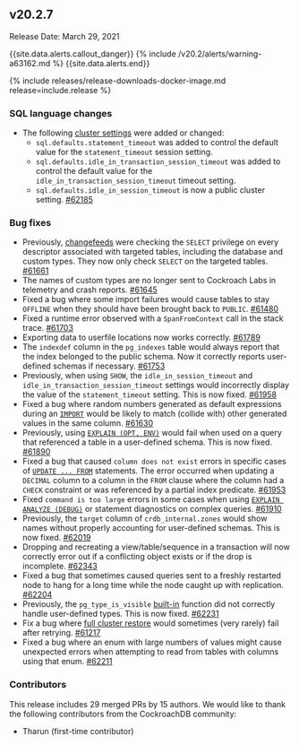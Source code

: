 ## v20.2.7

Release Date: March 29, 2021

{{site.data.alerts.callout_danger}}
{% include /v20.2/alerts/warning-a63162.md %}
{{site.data.alerts.end}}

{% include releases/release-downloads-docker-image.md release=include.release %}

<h3 id="v20-2-7-sql-language-changes">SQL language changes</h3>

- The following [cluster settings](../v20.2/cluster-settings.html) were added or changed:
  - `sql.defaults.statement_timeout` was added to control the default value for the `statement_timeout` session setting.
  - `sql.defaults.idle_in_transaction_session_timeout` was added to control the default value for the `idle_in_transaction_session_timeout` timeout setting.
  - `sql.defaults.idle_in_session_timeout` is now a public cluster setting. [#62185][#62185]

<h3 id="v20-2-7-bug-fixes">Bug fixes</h3>

- Previously, [changefeeds](../v20.2/stream-data-out-of-cockroachdb-using-changefeeds.html) were checking the `SELECT` privilege on every descriptor associated with targeted tables, including the database and custom types. They now only check `SELECT` on the targeted tables. [#61661][#61661]
- The names of custom types are no longer sent to Cockroach Labs in telemetry and crash reports. [#61645][#61645]
- Fixed a bug where some import failures would cause tables to stay `OFFLINE` when they should have been brought back to `PUBLIC`. [#61480][#61480]
- Fixed a runtime error observed with a `SpanFromContext` call in the stack trace. [#61703][#61703]
- Exporting data to userfile locations now works correctly. [#61789][#61789]
- The `indexdef` column in the `pg_indexes` table would always report that the index belonged to the public schema. Now it correctly reports user-defined schemas if necessary. [#61753][#61753]
- Previously, when using `SHOW`, the `idle_in_session_timeout` and `idle_in_transaction_session_timeout` settings would incorrectly display the value of the `statement_timeout` setting. This is now fixed. [#61958][#61958]
- Fixed a bug where random numbers generated as default expressions during an [`IMPORT`](../v20.2/import.html) would be likely to match (collide with) other generated values in the same column. [#61630][#61630]
- Previously, using [`EXPLAIN (OPT, ENV)`](../v20.2/explain.html) would fail when used on a query that referenced a table in a user-defined schema. This is now fixed. [#61890][#61890]
- Fixed a bug that caused `column does not exist` errors in specific cases of [`UPDATE ... FROM`](../v20.2/update.html) statements. The error occurred when updating a `DECIMAL` column to a column in the `FROM` clause where the column had a `CHECK` constraint or was referenced by a partial index predicate. [#61953][#61953]
- Fixed `command is too large` errors in some cases when using [`EXPLAIN ANALYZE (DEBUG)`](../v20.2/explain-analyze.html) or statement diagnostics on complex queries. [#61910][#61910]
- Previously, the `target` column of `crdb_internal.zones` would show names without properly accounting for user-defined schemas. This is now fixed. [#62019][#62019]
- Dropping and recreating a view/table/sequence in a transaction will now correctly error out if a conflicting object exists or if the drop is incomplete. [#62343][#62343]
- Fixed a bug that sometimes caused queries sent to a freshly restarted node to hang for a long time while the node caught up with replication. [#62204][#62204]
- Previously, the `pg_type_is_visible` [built-in](../v20.2/functions-and-operators.html#built-in-functions) function did not correctly handle user-defined types. This is now fixed. [#62231][#62231]
- Fix a bug where [full cluster restore](../v20.2/restore.html#full-cluster) would sometimes (very rarely) fail after retrying. [#61217][#61217]
- Fixed a bug where an enum with large numbers of values might cause unexpected errors when attempting to read from tables with columns using that enum. [#62211][#62211]

<div class="release-note-contributors">

<h3 id="v20-2-7-contributors">Contributors</h3>

This release includes 29 merged PRs by 15 authors.
We would like to thank the following contributors from the CockroachDB community:

- Tharun (first-time contributor)

</div>

[#61217]: https://github.com/cockroachdb/cockroach/pull/61217
[#61480]: https://github.com/cockroachdb/cockroach/pull/61480
[#61603]: https://github.com/cockroachdb/cockroach/pull/61603
[#61630]: https://github.com/cockroachdb/cockroach/pull/61630
[#61645]: https://github.com/cockroachdb/cockroach/pull/61645
[#61661]: https://github.com/cockroachdb/cockroach/pull/61661
[#61703]: https://github.com/cockroachdb/cockroach/pull/61703
[#61753]: https://github.com/cockroachdb/cockroach/pull/61753
[#61789]: https://github.com/cockroachdb/cockroach/pull/61789
[#61890]: https://github.com/cockroachdb/cockroach/pull/61890
[#61910]: https://github.com/cockroachdb/cockroach/pull/61910
[#61953]: https://github.com/cockroachdb/cockroach/pull/61953
[#61958]: https://github.com/cockroachdb/cockroach/pull/61958
[#62019]: https://github.com/cockroachdb/cockroach/pull/62019
[#62185]: https://github.com/cockroachdb/cockroach/pull/62185
[#62204]: https://github.com/cockroachdb/cockroach/pull/62204
[#62211]: https://github.com/cockroachdb/cockroach/pull/62211
[#62231]: https://github.com/cockroachdb/cockroach/pull/62231
[#62343]: https://github.com/cockroachdb/cockroach/pull/62343
[91048a186]: https://github.com/cockroachdb/cockroach/commit/91048a186
